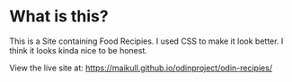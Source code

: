 # What is this?
This is a Site containing Food Recipies. I used CSS to make it look better. I think it looks kinda nice to be honest.

View the live site at: https://maikull.github.io/odinproject/odin-recipies/
